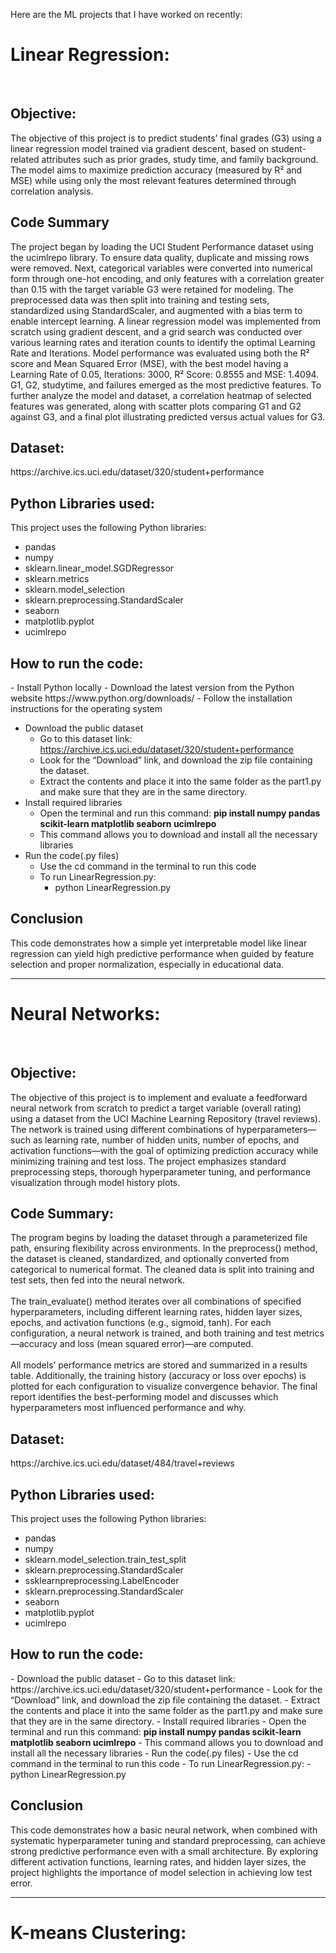 Here are the ML projects that I have worked on recently: 
<h1> Linear Regression: </h1> <br>
<h2><b>Objective:</b> </h2>
The objective of this project is to predict students’ final grades (G3) using a linear regression model trained via gradient descent, based on student-related attributes such as prior grades, study time, and family background. The model aims to maximize prediction accuracy (measured by R² and MSE) while using only the most relevant features determined through correlation analysis.
<h2><b>Code Summary </b> </h2>
The project began by loading the UCI Student Performance dataset using the ucimlrepo library. To ensure data quality, duplicate and missing rows were removed. Next, categorical variables were converted into numerical form through one-hot encoding, and only features with a correlation greater than 0.15 with the target variable G3 were retained for modeling. The preprocessed data was then split into training and testing sets, standardized using 
StandardScaler, and augmented with a bias term to enable intercept learning. A linear regression model was implemented from scratch using gradient descent, and a grid search was conducted over various learning rates and iteration counts to identify the optimal Learning Rate and Iterations. Model performance was evaluated using both the R² score and Mean Squared Error (MSE), with the best model having a Learning Rate of 0.05, Iterations: 3000, R² Score: 0.8555 and MSE: 1.4094. G1, G2, studytime, and failures emerged as the most predictive features. To further analyze the model and dataset, a correlation heatmap of selected features was generated, along with scatter plots comparing G1 and G2 against G3, and a final plot illustrating predicted versus actual values for G3.

<h2><b>Dataset:</b> </h2> https://archive.ics.uci.edu/dataset/320/student+performance

<h2><b>Python Libraries used:</b> </h2> 
This project uses the following Python libraries:

- pandas 
- numpy
- sklearn.linear_model.SGDRegressor
- sklearn.metrics
- sklearn.model_selection
- sklearn.preprocessing.StandardScaler
- seaborn
- matplotlib.pyplot
- ucimlrepo

<h2><b>How to run the code: </b> </h2> 
- Install Python locally
    - Download the latest version from the Python website https://www.python.org/downloads/
    - Follow the installation instructions for the operating system


- Download the public dataset
    - Go to this dataset link: https://archive.ics.uci.edu/dataset/320/student+performance
    - Look for the “Download” link, and download the zip file containing the dataset.
    - Extract the contents and place it into the same folder as the part1.py and make sure that they are in the same directory.
- Install required libraries
    - Open the terminal and run this command:
     <b>pip install numpy pandas scikit-learn matplotlib seaborn ucimlrepo</b>
    - This command allows you to download and install all the necessary libraries 
- Run the code(.py files)
    - Use the cd command in the terminal to run this code
    - To run LinearRegression.py:
        - python LinearRegression.py

<h2><b>Conclusion </b> </h2>
This code demonstrates how a simple yet interpretable model like linear regression can yield high predictive performance when guided by feature selection and proper normalization, especially in educational data.

<hr>

<h1> Neural Networks: </h1> <br>
<h2><b>Objective:</b> </h2>
The objective of this project is to implement and evaluate a feedforward neural network from scratch to predict a target variable (overall rating) using a dataset from the UCI Machine Learning Repository (travel reviews). The network is trained using different combinations of hyperparameters—such as learning rate, number of hidden units, number of epochs, and activation functions—with the goal of optimizing prediction accuracy while minimizing training and test loss. The project emphasizes standard preprocessing steps, thorough hyperparameter tuning, and performance visualization through model history plots.

<h2><b>Code Summary:</b> </h2>
The program begins by loading the dataset through a parameterized file path, ensuring flexibility across environments. In the preprocess() method, the dataset is cleaned, standardized, and optionally converted from categorical to numerical format. The cleaned data is split into training and test sets, then fed into the neural network.
<br><br>The train_evaluate() method iterates over all combinations of specified hyperparameters, including different learning rates, hidden layer sizes, epochs, and activation functions (e.g., sigmoid, tanh). For each configuration, a neural network is trained, and both training and test metrics—accuracy and loss (mean squared error)—are computed.
<br><br>All models’ performance metrics are stored and summarized in a results table. Additionally, the training history (accuracy or loss over epochs) is plotted for each configuration to visualize convergence behavior. The final report identifies the best-performing model and discusses which hyperparameters most influenced performance and why.

<h2><b>Dataset:</b> </h2> https://archive.ics.uci.edu/dataset/484/travel+reviews
<h2><b>Python Libraries used:</b> </h2> 
This project uses the following Python libraries:

- pandas 
- numpy
- sklearn.model_selection.train_test_split
- sklearn.preprocessing.StandardScaler
- ssklearnpreprocessing.LabelEncoder
- sklearn.preprocessing.StandardScaler
- seaborn
- matplotlib.pyplot
- ucimlrepo

<h2><b>How to run the code: </b> </h2> 
- Download the public dataset
    - Go to this dataset link: https://archive.ics.uci.edu/dataset/320/student+performance
    - Look for the “Download” link, and download the zip file containing the dataset.
    - Extract the contents and place it into the same folder as the part1.py and make sure that they are in the same directory.
- Install required libraries
    - Open the terminal and run this command:
     <b>pip install numpy pandas scikit-learn matplotlib seaborn ucimlrepo</b>
    - This command allows you to download and install all the necessary libraries 
- Run the code(.py files)
    - Use the cd command in the terminal to run this code
    - To run LinearRegression.py:
        - python LinearRegression.py
     
<h2><b>Conclusion </b> </h2>
This code demonstrates how a basic neural network, when combined with systematic hyperparameter tuning and standard preprocessing, can achieve strong predictive performance even with a small architecture. By exploring different activation functions, learning rates, and hidden layer sizes, the project highlights the importance of model selection in achieving low test error.
<hr>

<h1> K-means Clustering: </h1> <br>


